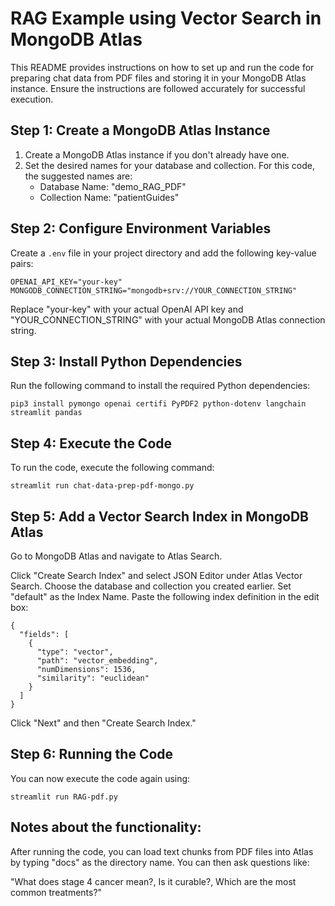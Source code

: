 # RAG Example using Vector Search in MongoDB Atlas

This README provides instructions on how to set up and run the code for preparing chat data from PDF files and storing it in your MongoDB Atlas instance. Ensure the instructions are followed accurately for successful execution.

## Step 1: Create a MongoDB Atlas Instance

1. Create a MongoDB Atlas instance if you don't already have one.
2. Set the desired names for your database and collection. For this code, the suggested names are:
   - Database Name: "demo_RAG_PDF"
   - Collection Name: "patientGuides"

## Step 2: Configure Environment Variables

Create a `.env` file in your project directory and add the following key-value pairs:

```
OPENAI_API_KEY="your-key"
MONGODB_CONNECTION_STRING="mongodb+srv://YOUR_CONNECTION_STRING"
```

Replace "your-key" with your actual OpenAI API key and "YOUR_CONNECTION_STRING" with your actual MongoDB Atlas connection string.

## Step 3: Install Python Dependencies

Run the following command to install the required Python dependencies:

```
pip3 install pymongo openai certifi PyPDF2 python-dotenv langchain streamlit pandas
```

## Step 4: Execute the Code
To run the code, execute the following command:

```
streamlit run chat-data-prep-pdf-mongo.py
```

## Step 5: Add a Vector Search Index in MongoDB Atlas
Go to MongoDB Atlas and navigate to Atlas Search.

Click "Create Search Index" and select JSON Editor under Atlas Vector Search.
Choose the database and collection you created earlier.
Set "default" as the Index Name.
Paste the following index definition in the edit box:
```
{
  "fields": [
    {
      "type": "vector",
      "path": "vector_embedding",
      "numDimensions": 1536,
      "similarity": "euclidean"
    }
  ]
}
```

Click "Next" and then "Create Search Index."

## Step 6: Running the Code
You can now execute the code again using:

```
streamlit run RAG-pdf.py
```

## Notes about the functionality:

After running the code, you can load text chunks from PDF files into Atlas by typing "docs" as the directory name.
You can then ask questions like:

"What does stage 4 cancer mean?, Is it curable?, Which are the most common treatments?"





